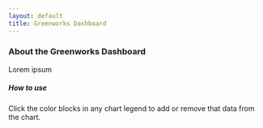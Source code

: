 ```yaml
---
layout: default
title: Greenworks Dashboard
---
```


### About the Greenworks Dashboard
Lorem ipsum 

##### How to use
Click the color blocks in any chart legend to add or remove that data from the chart.
